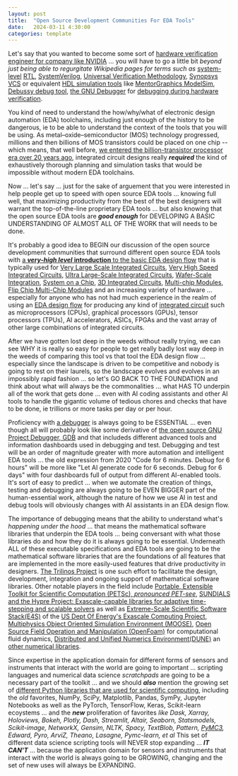 ```yaml
---
layout: post
title:  "Open Source Development Communities For EDA Tools"
date:   2024-03-11 4:30:00
categories: template
---
```


Let's say that you wanted to become some sort of [hardware verification engineer for company like NVIDIA](https://nvidia.wd5.myworkdayjobs.com/NVIDIAExternalCareerSite?q=hardware%20verification&jobFamilyGroup=0c40f6bd1d8f10ae43ffaefd46dc7e78) ... you will have to go a little bit *beyond just being able to regurgitate Wikipedia pages for terms such as* [system-level](https://en.wikipedia.org/wiki/High-level_synthesis) [RTL](https://en.wikipedia.org/wiki/Register-transfer_level), [SystemVerilog](https://en.wikipedia.org/wiki/SystemVerilog), [Universal Verification Methodology](https://en.wikipedia.org/wiki/Universal_Verification_Methodology), [Synopsys VCS](https://www.synopsys.com/verification/simulation/vcs.html) or equivalent [HDL simulation tools](https://en.wikipedia.org/wiki/List_of_HDL_simulators) like [MentorGraphics ModelSim](https://en.wikipedia.org/wiki/ModelSim), [Debussy debug tool](https://www.design-reuse.com/news/1659/novas-open-source-web-tool.html), [the GNU Debugger](https://www.baeldung.com/linux/gdb-debug) for [debugging during hardware verification](https://interrupt.memfault.com/blog/gdb-for-firmware-1).

You kind of need to understand the how/why/what of electronic design automation (EDA) toolchains, including just enough of the history to be dangerous, ie to be able to understand the context of the tools that you will be using. As metal–oxide–semiconductor (MOS) technology progressed, millions and then billions of MOS transistors could be placed on one chip -- which means, that well before, [we entered the billion-transistor processor era over 20 years ago](https://web.archive.org/web/20110608072423/http://www.eetimes.com/electronics-products/processors/4079511/Intel-enters-billion-transistor-processor-era), integrated circuit designs really ***required*** the kind of exhaustively thorough planning and simulation tasks that would be impossible without modern EDA toolchains.

Now ... let's say ... just for the sake of arguement that you were interested in help people get up to speed with open source EDA tools ... knowing full well, that maximizing productivity from the best of the best designers will warrant the top-of-the-line proprietary EDA tools ... but also knowing that the open source EDA tools are ***good enough*** for DEVELOPING A BASIC UNDERSTANDING OF ALMOST ALL OF THE WORK that will needs to be done.

It's probably a good idea to BEGIN our discussion of the open source development communities that surround different open source EDA tools with [a ***very-high level*** **introduction** to the basic EDA design flow](https://anysilicon.com/asic-design-flow-ultimate-guide/) that is typically used for [Very Large Scale Integrated Circuits](https://en.wikipedia.org/wiki/Very_Large_Scale_Integration), [Very High Speed Integrated Circuits](https://en.wikipedia.org/wiki/Very_High_Speed_Integrated_Circuit_Program), [Ultra Large-Scale Integrated Circuits](https://en.wikipedia.org/wiki/Integrated_circuit#ULSI,_WSI,_SoC_and_3D-IC), [Wafer-Scale Integration](https://en.wikipedia.org/wiki/Wafer-scale_integration), [System on a Chip](https://en.wikipedia.org/wiki/System_on_a_chip), [3D Integrated Circuits](https://en.wikipedia.org/wiki/Three-dimensional_integrated_circuit), [Multi-chip Modules](https://en.wikipedia.org/wiki/Multi-chip_module), [Flip Chip Multi-Chip Modules](https://en.wikipedia.org/wiki/Flip_chip) and an increasing variety of hardware ... especially for anyone who has not had much experience in the realm of using an [EDA design flow](https://en.wikipedia.org/wiki/Design_flow_(EDA)) for producing any kind of [integrated circuit](https://en.wikipedia.org/wiki/Integrated_circuit) such as microprocessors (CPUs), graphical processors (GPUs), tensor processors (TPUs), AI accelerators, ASICs, FPGAs and the vast array of other large combinations of integrated circuits.

After we have gotten lost deep in the weeds without really trying, we can see WHY it is really so easy for people to get really badly lost way deep in the weeds of comparing this tool vs that tool the EDA design flow ... especially since the landscape is driven to be competitive and nobody is going to rest on their laurels, so the landscape evolves and evolves in an impossibly rapid fashion ... so let's GO BACK TO THE FOUNDATION and think about what will always be the commonalities ... what HAS TO underpin all of the work that gets done ... even with AI coding assistants and other AI tools to handle the gigantic volume of tedious chores and checks that have to be done, ie trillions or more tasks per day or per hour.

Proficiency with [a debugger](https://spectralops.io/blog/top-11-debuggers-you-need-to-know-in-2021/) is always going to be ESSENTIAL ... even though all will probably look like some derivative of [the open source GNU Project Debugger, GDB](https://www.sourceware.org/gdb/) and that includeds different advanced tools and information dashboards used in debugging and test.  Debugging and test will be an order of magnitude greater with more automation and intelligent EDA tools ... the old expression from 2020 "Code for 6 minutes. Debug for 6 hours" will be more like "Let AI generate code for 6 seconds. Debug for 6 days" with four dashboards full of output from different AI-enabled tools. It's sort of easy to predict ... when we automate the creation of things, testing and debugging are always going to be EVEN BIGGER part of the human-essential work, although the nature of how we use AI in test and debug tools will obviously changes with AI assistants in an EDA design flow.

The importance of debugging means that the ability to understand what's *happening under the hood* ... that means the mathematical software libraries that underpin the EDA tools ... being conversant with what those libraries do and how they do it is always going to be essential. Underneath ALL of these executable specifications and EDA tools are going to be the mathematical software libraries that are the foundations of all features that are implemented in the more easily-used features that drive productivity in designers. [The Trilinos Project](https://trilinos.github.io/) is one such effort to facilitate the design, development, integration and ongoing support of mathematical software libraries. Other notable players in the field include [Portable, Extensible Toolkit for Scientific Computation (PETSc), *pronounced PET-see*](https://petsc.org/release/), [SUNDIALS and the Hypre Project: Exascale-capable libraries for adaptive time-stepping and scalable solvers](https://www.exascaleproject.org/highlight/sundials-and-hypre-exascale-capable-libraries-for-adaptive-time-stepping-and-scalable-solvers/) as well as [Extreme-Scale Scientific Software Stack(E4S)](https://www.exascaleproject.org/new-extreme-scale-scientific-software-stack-e4s-release-delivers-expanded-features-and-capabilities-e4s-version-24-02-now-available/) of the [US Dept Of Energy's Exascale Computing Project](https://www.exascaleproject.org/about/), [Multiphysics Object Oriented Simulation Environment (MOOSE)](https://mooseframework.inl.gov/), [Open Source Field Operation and Manipulation (OpenFoam)](https://openfoam.org/) for computational fluid dynamics, [Distributed and Unified Numerics Environment(DUNE)](https://www.dune-project.org/) an [other numerical libraries](https://en.wikipedia.org/wiki/List_of_numerical_libraries).


Since expertise in the application domain for different forms of sensors and instruments that interact with the world are going to important ... scripting languages and numerical data science *scratchpads* are going to be a necessary part of the toolkit ... and we should ***also*** mention the growing set of [different Python libraries that are used for scientific computing](https://www.stxnext.com/blog/most-popular-python-scientific-libraries/), including the *old* favorites, NumPy, SciPy, Matplotlib, Pandas, SymPy, Jupyter Notebooks as well as the PyTorch, TensorFlow, Keras, Scikit-learn ecoystems ... and the ***new*** proliferation of favorites *like Dask, Xarray, Holoviews, Bokeh, Plotly, Dash, Streamlit, Altair, Seaborn, Statsmodels, Scikit-image, NetworkX, Gensim, NLTK, Spacy, TextBlob, Pattern, [PyMC3](https://github.com/pymc-devs/pymc), Edward, Pyro, ArviZ, Theano, Lasagne, Pymc-learn, et al*  This set of different data science scripting tools will NEVER stop expanding ... ***IT CAN'T*** ... because the application domain for sensors and instruments that interact with the world is always going to be GROWING, changing and the set of new uses will always be EXPANDING.